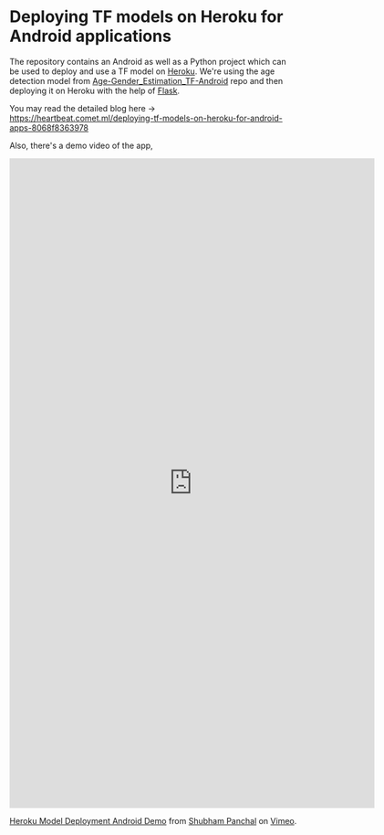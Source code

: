 # Deploying TF models on Heroku for Android applications

The repository contains an Android as well as a Python project which can be used to deploy and use a TF model on [Heroku](https://www.heroku.com/platform). We're using the age detection model from [Age-Gender_Estimation_TF-Android](https://github.com/shubham0204/Age-Gender_Estimation_TF-Android) repo and then deploying it on Heroku with the help of [Flask](https://flask.palletsprojects.com/en/2.0.x/).

You may read the detailed blog here -> https://heartbeat.comet.ml/deploying-tf-models-on-heroku-for-android-apps-8068f8363978

Also, there's a demo video of the app,

<html>

<iframe src="https://player.vimeo.com/video/680687802?h=69c36be33b" width="640" height="1138" frameborder="0" allow="autoplay; fullscreen; picture-in-picture" allowfullscreen></iframe>
<p><a href="https://vimeo.com/680687802">Heroku Model Deployment Android Demo</a> from <a href="https://vimeo.com/user117276195">Shubham Panchal</a> on <a href="https://vimeo.com">Vimeo</a>.</p>

</html>
